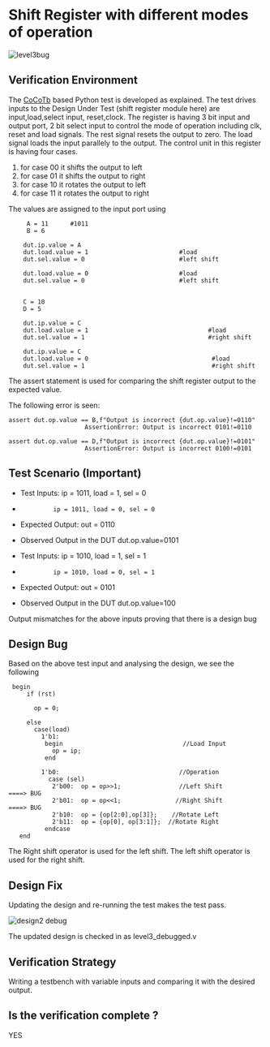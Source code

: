 # Shift Register with different modes of operation

![level3bug](https://user-images.githubusercontent.com/99884583/182012581-f5e6d838-63be-41b2-b29d-6518c7693bd2.png)

## Verification Environment

The [CoCoTb](https://www.cocotb.org/) based Python test is developed as explained. The test drives inputs to the Design Under Test (shift register module here) are input,load,select input, reset,clock. 
The register is having 3 bit input and output port, 2 bit select input to control the mode of operation including clk, reset and load signals. The rest signal resets the output to zero. The load signal loads the input parallely to the output. The control unit in this register is having four cases.
1. for case 00 it shifts the output to left
2. for case 01 it shifts the output to right
3. for case 10 it rotates the output to left
4. for case 11 it rotates the output to right

The values are assigned to the input port using 

```
     A = 11      #1011
     B = 6
    
    dut.ip.value = A
    dut.load.value = 1                         #load
    dut.sel.value = 0                          #left shift
    
    dut.load.value = 0                         #load
    dut.sel.value = 0                          #left shift
    
```

```
    C = 10
    D = 5

    dut.ip.value = C
    dut.load.value = 1                                 #load
    dut.sel.value = 1                                  #right shift

    dut.ip.value = C
    dut.load.value = 0                                  #load
    dut.sel.value = 1                                   #right shift
```

The assert statement is used for comparing the shift register output to the expected value.

The following error is seen:

```
assert dut.op.value == B,f"Output is incorrect {dut.op.value}!=0110"
                     AssertionError: Output is incorrect 0101!=0110
```

```
assert dut.op.value == D,f"Output is incorrect {dut.op.value}!=0101"
                     AssertionError: Output is incorrect 0100!=0101
```

## Test Scenario **(Important)**
- Test Inputs: ip = 1011, load = 1, sel = 0
-              ip = 1011, load = 0, sel = 0
- Expected Output: out = 0110
- Observed Output in the DUT dut.op.value=0101


- Test Inputs: ip = 1010, load = 1, sel = 1
-              ip = 1010, load = 0, sel = 1
- Expected Output: out = 0101
- Observed Output in the DUT dut.op.value=100

Output mismatches for the above inputs proving that there is a design bug

## Design Bug
Based on the above test input and analysing the design, we see the following

```
 begin
     if (rst)
       
       op = 0;
      
     else    
       case(load)
         1'b1: 
          begin                                 //Load Input
            op = ip;
          end
          
         1'b0:                                 //Operation 
           case (sel)
            2'b00:  op = op>>1;                //Left Shift                  ====> BUG
            2'b01:  op = op<<1;               //Right Shift                  ====> BUG
            2'b10:  op = {op[2:0],op[3]};    //Rotate Left
            2'b11:  op = {op[0], op[3:1]};  //Rotate Right
          endcase                                     
   end 
```

The Right shift operator is used for the left shift.
The left shift operator is used for the right shift.

## Design Fix
Updating the design and re-running the test makes the test pass.

![design2 debug](https://user-images.githubusercontent.com/99884583/181904485-365bd3f3-f62d-49b2-929d-b9f3f2e78361.png)

The updated design is checked in as level3_debugged.v

## Verification Strategy

Writing a testbench with variable inputs and comparing it with the desired output.

## Is the verification complete ?
 YES
